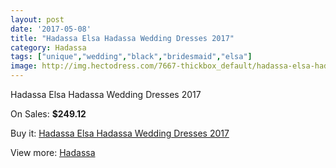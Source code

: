 ```yaml
---
layout: post
date: '2017-05-08'
title: "Hadassa Elsa Hadassa Wedding Dresses 2017"
category: Hadassa
tags: ["unique","wedding","black","bridesmaid","elsa"]
image: http://img.hectodress.com/7667-thickbox_default/hadassa-elsa-hadassa-wedding-dresses-2013.jpg
---
```

Hadassa Elsa Hadassa Wedding Dresses 2017

On Sales: **$249.12**
<a href="https://www.hectodress.com/hadassa/3804-hadassa-elsa-hadassa-wedding-dresses-2013.html"><amp-img layout="responsive" width="600" height="600" src="//img.hectodress.com/7667-thickbox_default/hadassa-elsa-hadassa-wedding-dresses-2013.jpg" alt="Hadassa Elsa Hadassa Wedding Dresses 2017 0" /></a>
<a href="https://www.hectodress.com/hadassa/3804-hadassa-elsa-hadassa-wedding-dresses-2013.html"><amp-img layout="responsive" width="600" height="600" src="//img.hectodress.com/7669-thickbox_default/hadassa-elsa-hadassa-wedding-dresses-2013.jpg" alt="Hadassa Elsa Hadassa Wedding Dresses 2017 1" /></a>
<a href="https://www.hectodress.com/hadassa/3804-hadassa-elsa-hadassa-wedding-dresses-2013.html"><amp-img layout="responsive" width="600" height="600" src="//img.hectodress.com/7668-thickbox_default/hadassa-elsa-hadassa-wedding-dresses-2013.jpg" alt="Hadassa Elsa Hadassa Wedding Dresses 2017 2" /></a>

Buy it: [Hadassa Elsa Hadassa Wedding Dresses 2017](https://www.hectodress.com/hadassa/3804-hadassa-elsa-hadassa-wedding-dresses-2013.html "Hadassa Elsa Hadassa Wedding Dresses 2017")

View more: [Hadassa](https://www.hectodress.com/67-hadassa "Hadassa")
